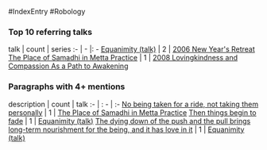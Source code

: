 #IndexEntry #Robology

### Top 10 referring talks
talk | count | series
:- | - |: -
<a data-href="Equanimity (talk)" href="Equanimity+%28talk%29" class="internal-link" target="_blank" rel="noopener">Equanimity (talk)</a> | 2 | <a data-href="2006 New Years Retreat" href="2006+New+Year%27s+Retreat" class="internal-link" target="_blank" rel="noopener">2006 New Year&#x27;s Retreat</a>
<a data-href="The Place of Samadhi in Metta Practice" href="The+Place+of+Samadhi+in+Metta+Practice" class="internal-link" target="_blank" rel="noopener">The Place of Samadhi in Metta Practice</a> | 1 | <a data-href="2008 Lovingkindness and Compassion As a Path to Awakening" href="2008+Lovingkindness+and+Compassion+As+a+Path+to+Awakening" class="internal-link" target="_blank" rel="noopener">2008 Lovingkindness and Compassion As a Path to Awakening</a>

### Paragraphs with 4+ mentions
description | count | talk
:- | : - | :-
<a aria-label-position="top" aria-label="The Place of Samadhi in Metta Practice > No being taken for a ride not taking them personally" data-href="The Place of Samadhi in Metta Practice#No being taken for a ride not taking them personally" href="The+Place+of+Samadhi+in+Metta+Practice#No+being+taken+for+a+ride+not+taking+them+personally" class="internal-link" target="_blank" rel="noopener">No being taken for a ride, not taking them personally</a> | 1 | <a data-href="The Place of Samadhi in Metta Practice" href="The+Place+of+Samadhi+in+Metta+Practice" class="internal-link" target="_blank" rel="noopener">The Place of Samadhi in Metta Practice</a>
<a aria-label-position="top" aria-label="Equanimity (talk) > Then things begin to fade" data-href="Equanimity (talk)#Then things begin to fade" href="Equanimity+%28talk%29#Then+things+begin+to+fade" class="internal-link" target="_blank" rel="noopener">Then things begin to fade</a> | 1 | <a data-href="Equanimity (talk)" href="Equanimity+%28talk%29" class="internal-link" target="_blank" rel="noopener">Equanimity (talk)</a>
<a aria-label-position="top" aria-label="Equanimity (talk) > The dying down of the push and the pull brings long-term nourishment for the being and it has love in it" data-href="Equanimity (talk)#The dying down of the push and the pull brings long-term nourishment for the being and it has love in it" href="Equanimity+%28talk%29#The+dying+down+of+the+push+and+the+pull+brings+long-term+nourishment+for+the+being+and+it+has+love+in+it" class="internal-link" target="_blank" rel="noopener">The dying down of the push and the pull brings long-term nourishment for the being, and it has love in it</a> | 1 | <a data-href="Equanimity (talk)" href="Equanimity+%28talk%29" class="internal-link" target="_blank" rel="noopener">Equanimity (talk)</a>

